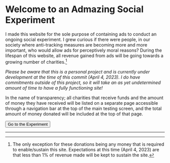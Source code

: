# Welcome to an Admazing Social Experiment

<link rel="stylesheet" href="main.css">
<body class="darkTheme"></body>

I made this website for the sole purpose of containing ads to conduct an ongoing social experiment. I grew curious if there were people, in our society where anti-tracking measures are becoming more and more important, who would allow ads for perceptively moral reasons? During the lifespan of this website, all revenue gained from ads will be going towards a growing number of charities.[^donationException]

*Please be aware that this is a personal project and is currently under development at the time of this commit (April 4, 2023). I do have commitments outside of this project, so it will take an as yet undetermined amount of time to have a fully functioning site!*

In the name of transparency; all charities that receive funds and the amount of money they have received will be listed on a separate page accessible through a navigation bar at the top of the main testing screen, and the total amount of money donated will be included at the top of that page.

<!-- <button onclick = "window.location.href='/Site Files/MainTestPage.html';">Go to the Experiment</button> -->

  <input type="submit" onClick="myFunction()" value="Go to the Experiment" class="button" />
  <script>
    function myFunction() {
      window.location.href = "MainTestPage.html";
    }
  </script>

---

[^donationException]: The only exception for these donations being any money that is required to enable/sustain this site. Expectations at this time (April 4, 2023) are that less than 1% of revenue made will be kept to sustain the site.